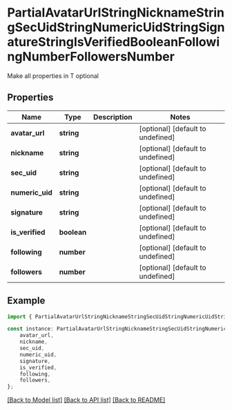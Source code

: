 # PartialAvatarUrlStringNicknameStringSecUidStringNumericUidStringSignatureStringIsVerifiedBooleanFollowingNumberFollowersNumber

Make all properties in T optional

## Properties

Name | Type | Description | Notes
------------ | ------------- | ------------- | -------------
**avatar_url** | **string** |  | [optional] [default to undefined]
**nickname** | **string** |  | [optional] [default to undefined]
**sec_uid** | **string** |  | [optional] [default to undefined]
**numeric_uid** | **string** |  | [optional] [default to undefined]
**signature** | **string** |  | [optional] [default to undefined]
**is_verified** | **boolean** |  | [optional] [default to undefined]
**following** | **number** |  | [optional] [default to undefined]
**followers** | **number** |  | [optional] [default to undefined]

## Example

```typescript
import { PartialAvatarUrlStringNicknameStringSecUidStringNumericUidStringSignatureStringIsVerifiedBooleanFollowingNumberFollowersNumber } from './api';

const instance: PartialAvatarUrlStringNicknameStringSecUidStringNumericUidStringSignatureStringIsVerifiedBooleanFollowingNumberFollowersNumber = {
    avatar_url,
    nickname,
    sec_uid,
    numeric_uid,
    signature,
    is_verified,
    following,
    followers,
};
```

[[Back to Model list]](../README.md#documentation-for-models) [[Back to API list]](../README.md#documentation-for-api-endpoints) [[Back to README]](../README.md)
